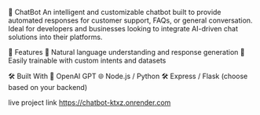 📘 ChatBot
An intelligent and customizable chatbot built to provide automated responses for customer support, FAQs, or general conversation. Ideal for developers and businesses looking to integrate AI-driven chat solutions into their platforms.

🚀 Features
🤖 Natural language understanding and response generation
🧠 Easily trainable with custom intents and datasets

🛠️ Built With
🧠 OpenAI GPT
🌐 Node.js / Python
🛠️ Express / Flask (choose based on your backend)

live project link
https://chatbot-ktxz.onrender.com 
